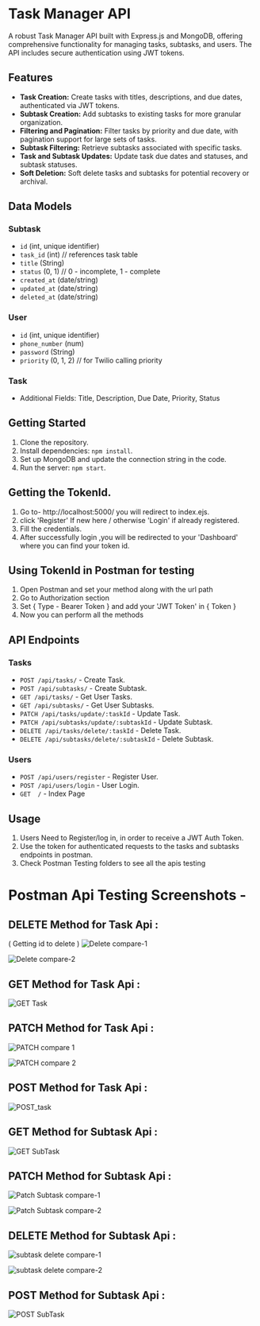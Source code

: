 # Task Manager API

A robust Task Manager API built with Express.js and MongoDB, offering comprehensive functionality for managing tasks, subtasks, and users. The API includes secure authentication using JWT tokens.

## Features

- **Task Creation:** Create tasks with titles, descriptions, and due dates, authenticated via JWT tokens.
- **Subtask Creation:** Add subtasks to existing tasks for more granular organization.
- **Filtering and Pagination:** Filter tasks by priority and due date, with pagination support for large sets of tasks.
- **Subtask Filtering:** Retrieve subtasks associated with specific tasks.
- **Task and Subtask Updates:** Update task due dates and statuses, and subtask statuses.
- **Soft Deletion:** Soft delete tasks and subtasks for potential recovery or archival.

## Data Models

### Subtask
- `id` (int, unique identifier)
- `task_id` (int) // references task table
- `title` (String)
- `status` (0, 1) // 0 - incomplete, 1 - complete
- `created_at` (date/string)
- `updated_at` (date/string)
- `deleted_at` (date/string)

### User
- `id` (int, unique identifier)
- `phone_number` (num)
- `password` (String)
- `priority` (0, 1, 2) // for Twilio calling priority

### Task
- Additional Fields: Title, Description, Due Date, Priority, Status

## Getting Started

1. Clone the repository.
2. Install dependencies: `npm install`.
3. Set up MongoDB and update the connection string in the code.
4. Run the server: `npm start`.

## Getting the TokenId.

1. Go to- http://localhost:5000/ you will redirect to index.ejs.
2. click 'Register' If new here / otherwise 'Login' if already registered.
3. Fill the credentials.
4. After successfully login ,you will be redirected to your 'Dashboard' where you can find your token id.

## Using TokenId in Postman for testing 

1. Open Postman and set your method along with the url path 
2. Go to Authorization section
3. Set  { Type - Bearer Token } and add your 'JWT Token' in { Token }
4. Now you can perform all the methods

## API Endpoints

### Tasks

- `POST /api/tasks/` - Create Task.
- `POST /api/subtasks/` - Create Subtask.
- `GET /api/tasks/` - Get User Tasks.
- `GET /api/subtasks/` - Get User Subtasks.
- `PATCH /api/tasks/update/:taskId` - Update Task.
- `PATCH /api/subtasks/update/:subtaskId` - Update Subtask.
- `DELETE /api/tasks/delete/:taskId` - Delete Task.
- `DELETE /api/subtasks/delete/:subtaskId` - Delete Subtask.

### Users

- `POST /api/users/register` - Register User.
- `POST /api/users/login` - User Login.
- `GET  /` - Index Page
  
## Usage

1. Users Need to Register/log in, in order to receive a JWT Auth Token.
2. Use the token for authenticated requests to the tasks and subtasks endpoints in postman.
3. Check Postman Testing folders to see all the apis testing


# Postman Api Testing Screenshots - 

## DELETE Method for Task Api : 
( Getting id to delete )
![Delete compare-1](https://github.com/codewithrohan/Backend-Engineer-Task/assets/71711650/2eba74cf-0a20-44c0-bba6-6d310e44161e)

![Delete compare-2](https://github.com/codewithrohan/Backend-Engineer-Task/assets/71711650/c3c8f8c9-e4f3-42c7-bdbf-e2fe788c7eee)

## GET Method for Task Api :
![GET Task](https://github.com/codewithrohan/Backend-Engineer-Task/assets/71711650/e2ff6d09-0d63-487d-808b-769222842256)


## PATCH Method for Task Api :
![PATCH compare 1](https://github.com/codewithrohan/Backend-Engineer-Task/assets/71711650/f7d4c41f-e61d-4acd-a4fa-1fa5131e6049)

![PATCH compare 2](https://github.com/codewithrohan/Backend-Engineer-Task/assets/71711650/69f291df-ad97-4cac-8e19-749c9ba4f9fc)

## POST Method for Task Api :
![POST_task](https://github.com/codewithrohan/Backend-Engineer-Task/assets/71711650/67e8c75e-02d7-4299-9b89-f3b92c7de35f)


## GET Method for Subtask Api :
![GET SubTask](https://github.com/codewithrohan/Backend-Engineer-Task/assets/71711650/cae8404a-4632-4504-97b2-a6349a408b9b)


## PATCH Method for Subtask Api :
![Patch Subtask compare-1](https://github.com/codewithrohan/Backend-Engineer-Task/assets/71711650/de437a17-ceb5-4acd-9949-5613ecdc386e)

![Patch Subtask compare-2](https://github.com/codewithrohan/Backend-Engineer-Task/assets/71711650/a02e9477-0551-4171-b5d2-994b33eb50c5)


## DELETE Method for Subtask Api :
![subtask delete compare-1](https://github.com/codewithrohan/Backend-Engineer-Task/assets/71711650/ab85160c-974f-4eca-962f-9d27779813e4)

![subtask delete compare-2](https://github.com/codewithrohan/Backend-Engineer-Task/assets/71711650/92a413e2-bf45-4b6f-a883-d0a68463df7c)


## POST Method for Subtask Api :
![POST SubTask](https://github.com/codewithrohan/Backend-Engineer-Task/assets/71711650/9f3864be-4c39-46ca-8d70-98e1736faa29)

